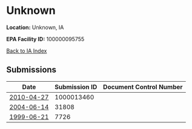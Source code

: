 # Unknown

**Location:** Unknown, IA

**EPA Facility ID:** 100000095755

[Back to IA Index](../../index.md)

## Submissions

| Date | Submission ID | Document Control Number |
|------|--------------|-------------------------|
| [2010-04-27](submissions/1000013460.md) | 1000013460 |  |
| [2004-06-14](submissions/31808.md) | 31808 |  |
| [1999-06-21](submissions/7726.md) | 7726 |  |
